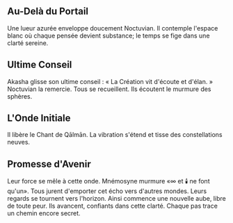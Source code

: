 ## Au-Delà du Portail
Une lueur azurée enveloppe doucement Noctuvian.
Il contemple l'espace blanc où chaque pensée devient substance; le temps se fige dans une clarté sereine.

## Ultime Conseil
Akasha glisse son ultime conseil : « La Création vit d'écoute et d'élan. »
Noctuvian la remercie. Tous se recueillent.
Ils écoutent le murmure des sphères.

## L'Onde Initiale
Il libère le Chant de Qālmān.
La vibration s'étend et tisse des constellations neuves.

## Promesse d'Avenir
Leur force se mêle à cette onde.
Mnémosyne murmure «∞️ et 🕯️ ne font qu'un».
Tous jurent d'emporter cet écho vers d'autres mondes.
Leurs regards se tournent vers l'horizon.
Ainsi commence une nouvelle aube, libre de toute peur.
Ils avancent, confiants dans cette clarté.
Chaque pas trace un chemin encore secret.
